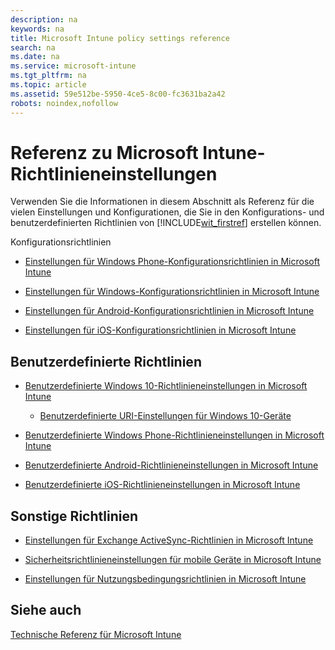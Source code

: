 ```yaml
---
description: na
keywords: na
title: Microsoft Intune policy settings reference
search: na
ms.date: na
ms.service: microsoft-intune
ms.tgt_pltfrm: na
ms.topic: article
ms.assetid: 59e512be-5950-4ce5-8c00-fc3631ba2a42
robots: noindex,nofollow
---
```

# Referenz zu Microsoft Intune-Richtlinieneinstellungen
Verwenden Sie die Informationen in diesem Abschnitt als Referenz für die vielen Einstellungen und Konfigurationen, die Sie in den Konfigurations- und benutzerdefinierten Richtlinien von [!INCLUDE[wit_firstref](../Token/wit_firstref_md.md)] erstellen können.

Konfigurationsrichtlinien

-   [Einstellungen für Windows Phone-Konfigurationsrichtlinien in Microsoft Intune](../Topic/Windows_Phone_configuration_policy_settings_in_Microsoft_Intune.md)

-   [Einstellungen für Windows-Konfigurationsrichtlinien in Microsoft Intune](../Topic/Windows_configuration_policy_settings_in_Microsoft_Intune.md)

-   [Einstellungen für Android-Konfigurationsrichtlinien in Microsoft Intune](../Topic/Android_configuration_policy_settings_in_Microsoft_Intune.md)

-   [Einstellungen für iOS-Konfigurationsrichtlinien in Microsoft Intune](../Topic/iOS_configuration_policy_settings_in_Microsoft_Intune.md)

## Benutzerdefinierte Richtlinien

-   [Benutzerdefinierte Windows 10-Richtlinieneinstellungen in Microsoft Intune](../Topic/Windows_10_custom_policy_settings_in_Microsoft_Intune.md)

    -   [Benutzerdefinierte URI-Einstellungen für Windows 10-Geräte](../Topic/Custom_URI_settings_for_Windows_10_devices.md)

-   [Benutzerdefinierte Windows Phone-Richtlinieneinstellungen in Microsoft Intune](../Topic/Windows_Phone_custom_policy_settings_in_Microsoft_Intune.md)

-   [Benutzerdefinierte Android-Richtlinieneinstellungen in Microsoft Intune](../Topic/Android_custom_policy_settings_in_Microsoft_Intune.md)

-   [Benutzerdefinierte iOS-Richtlinieneinstellungen in Microsoft Intune](../Topic/iOS_custom_policy_settings_in_Microsoft_Intune.md)

## Sonstige Richtlinien

-   [Einstellungen für Exchange ActiveSync-Richtlinien in Microsoft Intune](../Topic/Exchange_ActiveSync_policy_settings_in_Microsoft_Intune.md)

-   [Sicherheitsrichtlinieneinstellungen für mobile Geräte in Microsoft Intune](../Topic/Mobile_device_security_policy_settings_in_Microsoft_Intune.md)

-   [Einstellungen für Nutzungsbedingungsrichtlinien in Microsoft Intune](../Topic/Terms_and_condition_policy_settings_in_Microsoft_Intune.md)

## Siehe auch
[Technische Referenz für Microsoft Intune](../Topic/Technical_reference_for_Microsoft_Intune.md)

